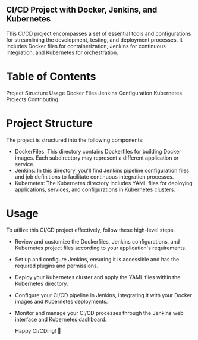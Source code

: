 ## CI/CD Project with Docker, Jenkins, and Kubernetes
This CI/CD project encompasses a set of essential tools and configurations for streamlining the development, testing, and deployment processes. It includes Docker files for containerization, Jenkins for continuous integration, and Kubernetes for orchestration.

# Table of Contents
Project Structure
Usage
Docker Files
Jenkins Configuration
Kubernetes Projects
Contributing

# Project Structure
The project is structured into the following components:

* DockerFiles: This directory contains Dockerfiles for building Docker images. Each subdirectory may represent a different application or service.
* Jenkins: In this directory, you'll find Jenkins pipeline configuration files and job definitions to facilitate continuous integration processes.
* Kubernetes: The Kubernetes directory includes YAML files for deploying applications, services, and configurations in Kubernetes clusters.

# Usage
To utilize this CI/CD project effectively, follow these high-level steps:

* Review and customize the Dockerfiles, Jenkins configurations, and Kubernetes project files according to your application's requirements.
* Set up and configure Jenkins, ensuring it is accessible and has the required plugins and permissions.
* Deploy your Kubernetes cluster and apply the YAML files within the Kubernetes directory.
* Configure your CI/CD pipeline in Jenkins, integrating it with your Docker images and Kubernetes deployments.
* Monitor and manage your CI/CD processes through the Jenkins web interface and Kubernetes dashboard.

  Happy CI/CDing! 🚀
